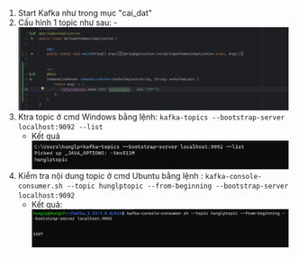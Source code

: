 1. Start Kafka như trong mục "cai_dat"
2. Cấu hình 1 topic như sau:
    -![img_1.png](img_1.png)
3. Ktra topic ở cmd Windows bằng lệnh: `kafka-topics --bootstrap-server localhost:9092 --list`
    - Kết quả
   ![img_2.png](img_2.png)
4. Kiểm tra nội dung topic ở cmd Ubuntu bằng lệnh : ``kafka-console-consumer.sh --topic hunglptopic --from-beginning --bootstrap-server localhost:9092``
    - Kết quả:
   ![img_3.png](img_3.png)